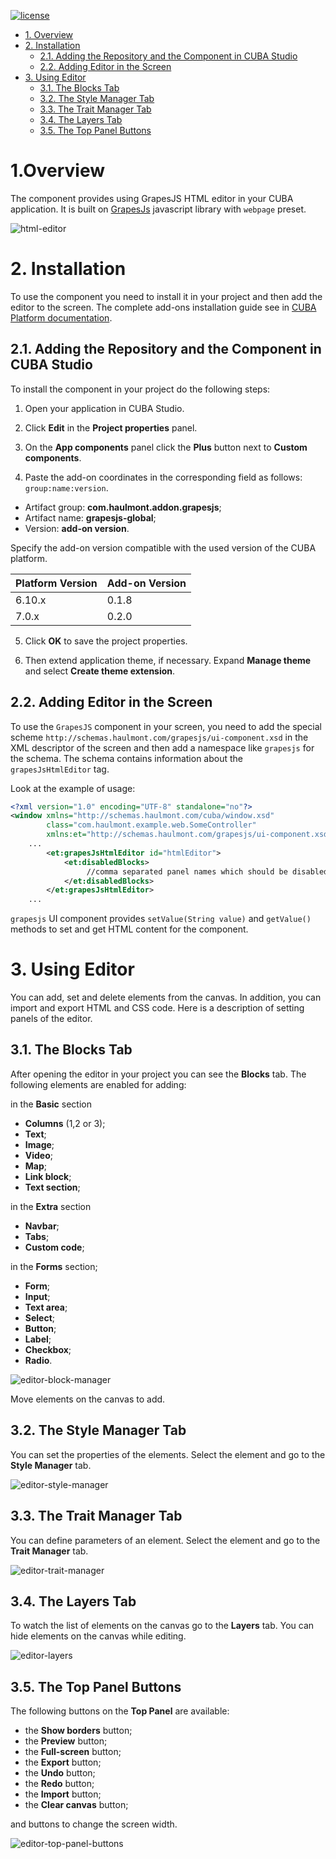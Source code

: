 [![license](https://img.shields.io/badge/license-Apache%20License%202.0-blue.svg?style=flat)](http://www.apache.org/licenses/LICENSE-2.0)

- [1. Overview](#overview)
- [2. Installation](#installaton)
  - [2.1. Adding the Repository and the Component in CUBA Studio](#adding-studio)
  - [2.2. Adding Editor in the Screen](#adding-screen)
- [3. Using Editor](#using-editor)
  - [3.1. The Blocks Tab](#blocks)
  - [3.2. The Style Manager Tab](#style)
  - [3.3. The Trait Manager Tab](#trait)
  - [3.4. The Layers Tab](#layers)
  - [3.5. The Top Panel Buttons](#buttons)

# 1.Overview <a name="overview"></a>

The component provides using GrapesJS HTML editor in your CUBA application. It is built on [GrapesJs](https://grapesjs.com/) javascript library with `webpage` preset.

![html-editor](img/editor.gif)

# 2. Installation <a name="installation"></a>

To use the component you need to install it in your project and then add the editor to the screen. The complete add-ons installation guide see in [CUBA Platform documentation](https://doc.cuba-platform.com/manual-latest/app_components_usage.html).

## 2.1. Adding the Repository and the Component in CUBA Studio <a name="adding-studio"></a>

To install the component in your project do the following steps:

1. Open your application in CUBA Studio.

2. Click **Edit** in the **Project properties** panel.

3. On the **App components** panel click the **Plus** button next to **Custom components**.

4. Paste the add-on coordinates in the corresponding field as follows: `group:name:version`.

 - Artifact group: **com.haulmont.addon.grapesjs**;
 - Artifact name: **grapesjs-global**;
 - Version: **add-on version**.

Specify the add-on version compatible with the used version of the CUBA platform.

| Platform Version | Add-on Version |
|------------------|----------------|
| 6.10.x           | 0.1.8          |
| 7.0.x            | 0.2.0          |

5. Click **OK** to save the project properties.

6. Then extend application theme, if necessary. Expand **Manage theme** and select **Create theme extension**.

## 2.2. Adding Editor in the Screen <a name="adding-screen"></a>

To use the `GrapesJS` component in your screen, you need to add the special scheme `http://schemas.haulmont.com/grapesjs/ui-component.xsd` in the XML descriptor of the screen and then add a namespace like `grapesjs` for the schema. The schema contains information about the `grapesJsHtmlEditor` tag.

Look at the example of usage:

```xml
<?xml version="1.0" encoding="UTF-8" standalone="no"?>
<window xmlns="http://schemas.haulmont.com/cuba/window.xsd"
        class="com.haulmont.example.web.SomeController"
        xmlns:et="http://schemas.haulmont.com/grapesjs/ui-component.xsd">
    ...
        <et:grapesJsHtmlEditor id="htmlEditor">
            <et:disabledBlocks>
                 //comma separated panel names which should be disabled, for example "map,tabs"
            </et:disabledBlocks>
        </et:grapesJsHtmlEditor>
    ...
```

`grapesjs` UI component provides `setValue(String value)` and `getValue()` methods to set and get HTML content for the component.

# 3. Using Editor <a name="using-editor"></a>

You can add, set and delete elements from the canvas. In addition, you can import and export HTML and CSS code. Here is a description of setting panels of the editor.

## 3.1. The Blocks Tab <a name="blocks"></a>

After opening the editor in your project you can see the **Blocks** tab. The following elements are enabled for adding:

in the **Basic** section
 - **Columns** (1,2 or 3);
 - **Text**;
 - **Image**;
 - **Video**;
 - **Map**;
 - **Link block**;
 - **Text section**;

in the **Extra** section
 - **Navbar**;
 - **Tabs**;
 - **Custom code**;


in the **Forms** section;
 - **Form**;
 - **Input**;
 - **Text area**;
 - **Select**;
 - **Button**;
 - **Label**;
 - **Checkbox**;
 - **Radio**.

![editor-block-manager](img/editor-block-manager.png)

Move elements on the canvas to add.

## 3.2. The Style Manager Tab <a name="style"></a>

You can set the properties of the elements. Select the element and go to the **Style Manager** tab.

![editor-style-manager](img/editor-style-manager.png)


## 3.3. The Trait Manager Tab <a name="trait"></a>

You can define parameters of an element. Select the element and go to the **Trait Manager** tab.

![editor-trait-manager](img/editor-trait-manager.png)

## 3.4. The Layers Tab <a name="layers"></a>

To watch the list of elements on the canvas go to the **Layers** tab. You can hide elements on the canvas while editing.

![editor-layers](img/editor-layers.png)

 ## 3.5. The Top Panel Buttons <a name="buttons"></a>

 The following buttons on the **Top Panel** are available:
- the **Show borders** button;
- the **Preview** button;
- the **Full-screen** button;
- the **Export** button;
- the **Undo** button;
- the **Redo** button;
- the **Import** button;
- the **Clear canvas** button;

and buttons to change the screen width.

![editor-top-panel-buttons](img/editor-top-panel-buttons.png)
